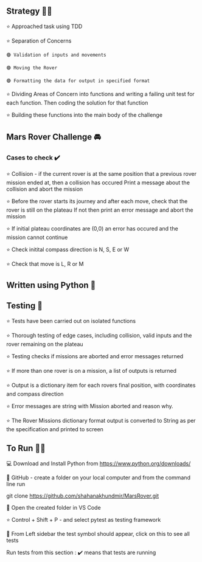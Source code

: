 ## Strategy 👷‍♀️
⭐ Approached task using TDD

⭐ Separation of Concerns

    🟣 Validation of inputs and movements
  
    🟣 Moving the Rover
  
    🟣 Formatting the data for output in specified format
    
⭐ Dividing Areas of Concern into functions and writing a failing unit test for each function. Then coding the solution for that function
   
⭐ Building these functions into the main body of the challenge
 


## Mars Rover Challenge :oncoming_automobile:

### Cases to check ✔️
:star: Collision - if the current rover is at the same position that a previous rover mission ended at, then a collision has occured
  Print a message about the collision and abort the mission

:star: Before the rover starts its journey and after each move, check that the rover is still on the plateau
  If not then print an error message and abort the mission

:star: If initial plateau coordinates are (0,0) an error has occured and the mission cannot continue

:star: Check initital compass direction is N, S, E or W

:star: Check that move is L, R or M 



## Written using Python 🐍



## Testing 📑
:star: Tests have been carried out on isolated functions

:star: Thorough testing of edge cases, including collision, valid inputs and the rover remaining on the plateau

:star: Testing checks if missions are aborted and error messages returned

:star: If more than one rover is on a mission, a list of outputs is returned

:star: Output is a dictionary item for each rovers final position, with coordinates and compass direction

:star: Error messages are string with Mission aborted and reason why. 

:star: The Rover Missions dictionary format output is converted to String as per the specification and printed to screen





## To Run 🏃‍♂️
💻 Download and Install Python from https://www.python.org/downloads/

📂 GitHub - create a folder on your local computer and from the command line run 

git clone https://github.com/shahanakhundmir/MarsRover.git

📁 Open the created folder in VS Code

:star: Control + Shift + P - and select pytest as testing framework

🧪 From Left sidebar the test symbol should appear, click on this to see all tests

Run tests from this section : ✔️ means that tests are running



